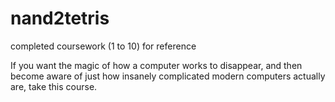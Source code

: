 # nand2tetris
completed coursework (1 to 10) for reference

If you want the magic of how a computer works to disappear, and then become aware of just how insanely complicated modern computers actually are, 
take this course. 
